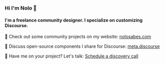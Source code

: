 ### Hi I'm Nolo 👋

#### I'm a freelance community designer. I specialize on customizing  Discourse. 


👀 Check out some community projects on my website: [nolosabes.com](https://nolosabes.com)

💬 Discuss open-source components I share for Discourse: [meta.discourse](https://meta.discourse.org/search?expanded=false&q=%23theme-component%20%40nolo%20in%3Afirst)

📅 Have me on your project? Let's talk: [Schedule a discovery call](https://calendly.com/nolosb/call)
